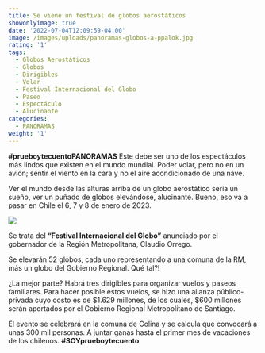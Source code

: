 ```yaml
---
title: Se viene un festival de globos aerostáticos
showonlyimage: true
date: '2022-07-04T12:09:59-04:00'
image: /images/uploads/panoramas-globos-a-ppalok.jpg
rating: '1'
tags:
  - Globos Aerostáticos
  - Globos
  - Dirigibles
  - Volar
  - Festival Internacional del Globo
  - Paseo
  - Espectáculo
  - Alucinante
categories:
  - PANORAMAS
weight: '1'
---
```

**\#prueboytecuentoPANORAMAS** Este debe ser uno de los espectáculos más lindos que existen en el mundo mundial. Poder volar, pero no en un avión; sentir el viento en la cara y no el aire acondicionado de una nave. 

<!--more-->

Ver el mundo desde las alturas arriba de un globo aerostático sería un sueño, ver un puñado de globos elevándose, alucinante. Bueno, eso va a pasar en Chile el 6, 7 y 8 de enero de 2023.

![](/images/uploads/panoramas-globos-a-ppalok.jpg)

Se trata del **“Festival Internacional del Globo”** anunciado por el gobernador de la Región Metropolitana, Claudio Orrego.

Se elevarán 52 globos, cada uno representando a una comuna de la RM, más un globo del Gobierno Regional. Qué tal?!

¿La mejor parte? Habrá tres dirigibles para organizar vuelos y paseos familiares. Para hacer posible estos vuelos, se hizo una alianza público-privada cuyo costo es de $1.629 millones, de los cuales, $600 millones serán aportados por el Gobierno Regional Metropolitano de Santiago.

El evento se celebrará en la comuna de Colina y se calcula que convocará a unas 300 mil personas. A juntar ganas hasta el primer mes de vacaciones de los chilenos. **\#SOYprueboytecuento**
